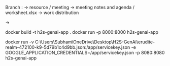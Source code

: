 Branch : 
-> resource 
    / meeting -> meeting notes and agenda
    / worksheet.xlsx -> work distribution 

->  

docker build -t h2s-genai-app .
docker run -p 8000:8000 h2s-genai-app

docker run -v C:\Users\Subham\OneDrive\Desktop\H2S-GenAi\erudite-realm-472100-k9-5d79b1c4d9bb.json:/app/servicekey.json -e GOOGLE_APPLICATION_CREDENTIALS=/app/servicekey.json -p 8080:8080 h2s-genai-app